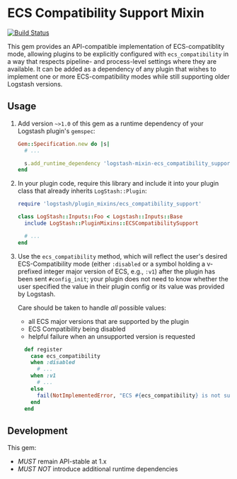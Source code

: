 # ECS Compatibility Support Mixin

[![Build Status](https://travis-ci.org/logstash-plugins/logstash-mixin-ecs_compatibility_support.svg?branch=master)](https://travis-ci.org/logstash-plugins/logstash-mixin-ecs_compatibility_support)

This gem provides an API-compatible implementation of ECS-compatiblity mode,
allowing plugins to be explicitly configured with `ecs_compatibility` in a way
that respects pipeline- and process-level settings where they are available.
It can be added as a dependency of any plugin that wishes to implement one or
more ECS-compatibility modes while still supporting older Logstash versions.

## Usage

1. Add version `~>1.0` of this gem as a runtime dependency of your Logstash plugin's `gemspec`:

    ~~~ ruby
    Gem::Specification.new do |s|
      # ...

      s.add_runtime_dependency 'logstash-mixin-ecs_compatibility_support', '~>1.0'
    end
    ~~~

2. In your plugin code, require this library and include it into your plugin class
   that already inherits `LogStash::Plugin`:

    ~~~ ruby
    require 'logstash/plugin_mixins/ecs_compatibility_support'

    class LogStash::Inputs::Foo < Logstash::Inputs::Base
      include LogStash::PluginMixins::ECSCompatibilitySupport

      # ...
    end
    ~~~

3. Use the `ecs_compatibility` method, which will reflect the user's desired
   ECS-Compatibility mode (either `:disabled` or a symbol holding a v-prefixed
   integer major version of ECS, e.g., `:v1`) after the plugin has been sent
   `#config_init`; your plugin does not need to know whether the user specified
   the value in their plugin config or its value was provided by Logstash.

   Care should be taken to handle _all_ possible values:
    - all ECS major versions that are supported by the plugin
    - ECS Compatibility being disabled
    - helpful failure when an unsupported version is requested

    ~~~ ruby
      def register
        case ecs_compatibility
        when :disabled
          # ...
        when :v1
          # ...
        else
          fail(NotImplementedError, "ECS #{ecs_compatibility} is not supported by this plugin.")
        end
      end
    ~~~

## Development

This gem:
 - *MUST* remain API-stable at 1.x
 - *MUST NOT* introduce additional runtime dependencies